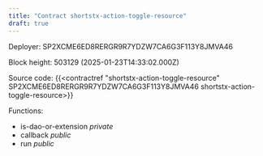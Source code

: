 ```yaml
---
title: "Contract shortstx-action-toggle-resource"
draft: true
---
```

Deployer: SP2XCME6ED8RERGR9R7YDZW7CA6G3F113Y8JMVA46


 



Block height: 503129 (2025-01-23T14:33:02.000Z)

Source code: {{<contractref "shortstx-action-toggle-resource" SP2XCME6ED8RERGR9R7YDZW7CA6G3F113Y8JMVA46 shortstx-action-toggle-resource>}}

Functions:

* is-dao-or-extension _private_
* callback _public_
* run _public_
